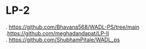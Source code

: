 # LP-2
. https://github.com/Bhavana568/WADL-PS/tree/main<br>
.https://github.com/meghadandapat/LP-II<br>
. https://github.com/ShubhamPitale/WADL_ps
